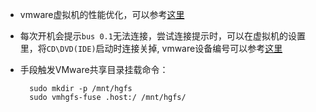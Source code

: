 - vmware虚拟机的性能优化，可以参考[这里](https://www.cnblogs.com/MirageFox/p/12806040.html)

- 每次开机会提示`bus 0.1`无法连接，尝试连接提示时，可以在虚拟机的设置里，将`CD\DVD(IDE)`启动时连接关掉, vmware设备编号可以参考[这里](https://docs.vmware.com/en/VMware-vSphere/7.0/com.vmware.vsphere.vm_admin.doc/GUID-5872D173-A076-42FE-8D0B-9DB0EB0E7362.html)
- 手段触发VMware共享目录挂载命令：

  ```
    sudo mkdir -p /mnt/hgfs
    sudo vmhgfs-fuse .host:/ /mnt/hgfs/
  ```
